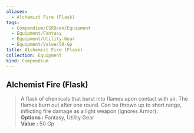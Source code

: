 ```yaml
---
aliases:
  - Alchemist Fire (Flask)
tags:
  - Compendium/CSRD/en/Equipment
  - Equipment/Fantasy
  - Equipment/Utility-Gear
  - Equipment/Value/50-Gp
title: Alchemist Fire (Flask)
collection: Equipment
kind: Compendium
---
```

## Alchemist Fire (Flask)  
  
>A flask of chemicals that burst into flames upon contact with air. The flames burn out after one round. Can be thrown up to short range, inflicting fire damage as a light weapon (ignores Armor).  
> **Options :** Fantasy, Utility Gear  
> **Value :** 50 Gp